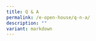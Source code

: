 ```yaml
---
title: Q & A
permalink: /e-open-house/q-n-a/
description: ""
variant: markdown
---
```

<style>  
img {  
  display: block;  
  margin-left: auto;  
  margin-right: auto;  
}  
</style>   




